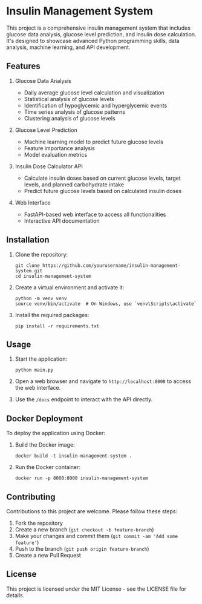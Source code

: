 # Insulin Management System

This project is a comprehensive insulin management system that includes glucose data analysis, glucose level prediction, and insulin dose calculation. It's designed to showcase advanced Python programming skills, data analysis, machine learning, and API development.

## Features

1. Glucose Data Analysis
   - Daily average glucose level calculation and visualization
   - Statistical analysis of glucose levels
   - Identification of hypoglycemic and hyperglycemic events
   - Time series analysis of glucose patterns
   - Clustering analysis of glucose levels

2. Glucose Level Prediction
   - Machine learning model to predict future glucose levels
   - Feature importance analysis
   - Model evaluation metrics

3. Insulin Dose Calculator API
   - Calculate insulin doses based on current glucose levels, target levels, and planned carbohydrate intake
   - Predict future glucose levels based on calculated insulin doses

4. Web Interface
   - FastAPI-based web interface to access all functionalities
   - Interactive API documentation

## Installation

1. Clone the repository:
   ```
   git clone https://github.com/yourusername/insulin-management-system.git
   cd insulin-management-system
   ```

2. Create a virtual environment and activate it:
   ```
   python -m venv venv
   source venv/bin/activate  # On Windows, use `venv\Scripts\activate`
   ```

3. Install the required packages:
   ```
   pip install -r requirements.txt
   ```

## Usage

1. Start the application:
   ```
   python main.py
   ```

2. Open a web browser and navigate to `http://localhost:8000` to access the web interface.

3. Use the `/docs` endpoint to interact with the API directly.

## Docker Deployment

To deploy the application using Docker:

1. Build the Docker image:
   ```
   docker build -t insulin-management-system .
   ```

2. Run the Docker container:
   ```
   docker run -p 8000:8000 insulin-management-system
   ```

## Contributing

Contributions to this project are welcome. Please follow these steps:

1. Fork the repository
2. Create a new branch (`git checkout -b feature-branch`)
3. Make your changes and commit them (`git commit -am 'Add some feature'`)
4. Push to the branch (`git push origin feature-branch`)
5. Create a new Pull Request

## License

This project is licensed under the MIT License - see the LICENSE file for details.